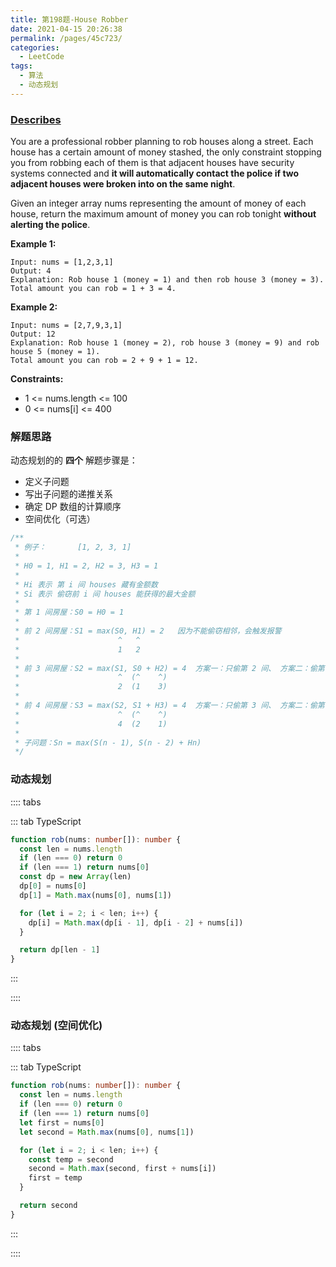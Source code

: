 ```yaml
---
title: 第198题-House Robber
date: 2021-04-15 20:26:38
permalink: /pages/45c723/
categories:
  - LeetCode
tags:
  - 算法
  - 动态规划
---
```


### [Describes](https://leetcode-cn.com/problems/house-robber/)

You are a professional robber planning to rob houses along a street. Each house has a certain amount of money stashed, the only constraint stopping you from robbing each of them is that adjacent houses have security systems connected and **it will automatically contact the police if two adjacent houses were broken into on the same night**.

Given an integer array <span class="span-shadow">nums</span> representing the amount of money of each house, return the maximum amount of money you can rob tonight **without alerting the police**.

<!-- more -->

**Example 1:**

```
Input: nums = [1,2,3,1]
Output: 4
Explanation: Rob house 1 (money = 1) and then rob house 3 (money = 3).
Total amount you can rob = 1 + 3 = 4.
```

**Example 2:**

```
Input: nums = [2,7,9,3,1]
Output: 12
Explanation: Rob house 1 (money = 2), rob house 3 (money = 9) and rob house 5 (money = 1).
Total amount you can rob = 2 + 9 + 1 = 12.
```

**Constraints:**

- <span class="span-shadow">1 <= nums.length <= 100</span>
- <span class="span-shadow">0 <= nums[i] <= 400</span>

### 解题思路

动态规划的的 **四个** 解题步骤是：

- 定义子问题
- 写出子问题的递推关系
- 确定 DP 数组的计算顺序
- 空间优化（可选）

```TypeScript
/**
 * 例子：       [1, 2, 3, 1]
 *
 * H0 = 1, H1 = 2, H2 = 3, H3 = 1
 *
 * Hi 表示 第 i 间 houses 藏有金额数
 * Si 表示 偷窃前 i 间 houses 能获得的最大金额
 *
 * 第 1 间房屋：S0 = H0 = 1
 *
 * 前 2 间房屋：S1 = max(S0, H1) = 2   因为不能偷窃相邻，会触发报警
 *                      ^   ^
 *                      1   2
 *
 * 前 3 间房屋：S2 = max(S1, S0 + H2) = 4  方案一：只偷第 2 间、 方案二：偷第 1 间房 和 第 3 间房金额
 *                      ^  (^    ^)
 *                      2  (1    3)
 *
 * 前 4 间房屋：S3 = max(S2, S1 + H3) = 4  方案一：只偷第 3 间、 方案二：偷第 2 间房 和 第 4 间房金额
 *                      ^  (^    ^)
 *                      4  (2    1)
 *
 * 子问题：Sn = max(S(n - 1), S(n - 2) + Hn)
 */
```

### 动态规划

:::: tabs

::: tab TypeScript

```TypeScript
function rob(nums: number[]): number {
  const len = nums.length
  if (len === 0) return 0
  if (len === 1) return nums[0]
  const dp = new Array(len)
  dp[0] = nums[0]
  dp[1] = Math.max(nums[0], nums[1])

  for (let i = 2; i < len; i++) {
    dp[i] = Math.max(dp[i - 1], dp[i - 2] + nums[i])
  }

  return dp[len - 1]
}
```

:::

::::

### 动态规划 (空间优化)

:::: tabs

::: tab TypeScript

```TypeScript
function rob(nums: number[]): number {
  const len = nums.length
  if (len === 0) return 0
  if (len === 1) return nums[0]
  let first = nums[0]
  let second = Math.max(nums[0], nums[1])

  for (let i = 2; i < len; i++) {
    const temp = second
    second = Math.max(second, first + nums[i])
    first = temp
  }

  return second
}
```

:::

::::
